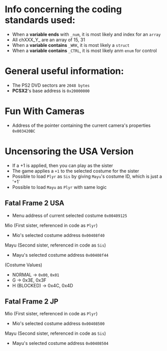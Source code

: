 # Info concerning the coding standards used:
* When a **variable ends** with `_num`, it is most likely and index for an `array`
* All chXXX_Y_ are an array of 15, 31
* When a **variable contains** `_WRK`, it is most likely a `struct`
* When a **variable contains** `_CTRL`, it is most likely anm `enum` for control

# General useful information:
* The PS2 DVD sectors are `2048 bytes`
* **PCSX2**'s base address is `0x20000000`

# Fun With Cameras
* Address of the pointer containing the current camera's properties `0x003420BC`

# Uncensoring the USA Version

* If a +1 is applied, then you can play as the sister
* The game applies a `+1` to the selected costume for the sister
* Possible to load `Plyr` as `Sis` by giving `Mayu`'s costume ID, which is just a '+1`
* Possible to load `Mayu` as `Plyr` with same logic

## Fatal Frame 2 USA

* Menu address of current selected costume `0x00409125`

Mio (First sister, referenced in code as `Plyr`)
* Mio's selected costume address `0x00408f40`

Mayu (Second sister, referenced in code as `Sis`)
* Mayu's selected costume address `0x00408f44`

(Costume Values)
* NORMAL -> `0x00`, `0x01`
* G -> 0x3E, 0x3F
* H (BLOCKED) -> 0x4C, 0x4D


## Fatal Frame 2 JP
Mio (First sister, referenced in code as `Plyr`)
* Mio's selected costume address `0x00408500`

Mayu (Second sister, referenced in code as `Sis`)
* Mayu's selected costume address `0x00408504`

